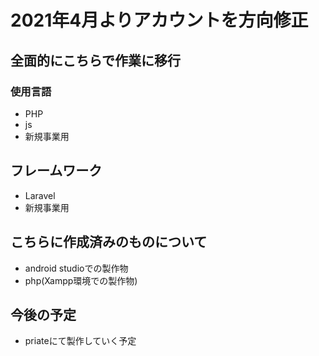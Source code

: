 # 2021年4月よりアカウントを方向修正
## 全面的にこちらで作業に移行
### 使用言語 
- PHP
- js
- 新規事業用
## フレームワーク
- Laravel
- 新規事業用

## こちらに作成済みのものについて
 - android studioでの製作物
 - php(Xampp環境での製作物)
 
## 今後の予定
- priateにて製作していく予定
